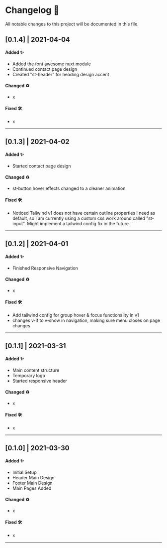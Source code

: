 # Changelog 📝

All notable changes to this project will be documented in this file.

## [0.1.4] | 2021-04-04

#### Added ✨

- Added the font awesome nuxt module
- Continued contact page design
- Created "st-header" for heading design accent

#### Changed ♻

- x

#### Fixed 🛠

- x

---

## [0.1.3] | 2021-04-02

#### Added ✨

- Started contact page design

#### Changed ♻

- st-button hover effects changed to a cleaner animation

#### Fixed 🛠

- Noticed Tailwind v1 does not have certain outline properties I need as default, so I am currently using a custom css work around called "st-input". Might implement a tailwind config fix in the future

---

## [0.1.2] | 2021-04-01

#### Added ✨

- Finished Responsive Navigation

#### Changed ♻

- x

#### Fixed 🛠

- Add tailwind config for group hover & focus functionality in v1
- changes v-if to v-show in navigation, making sure menu closes on page changes

---

## [0.1.1] | 2021-03-31

#### Added ✨

- Main content structure
- Temporary logo
- Started responsive header

#### Changed ♻

- x

#### Fixed 🛠

- x

---

## [0.1.0] | 2021-03-30

#### Added ✨

- Initial Setup
- Header Main Design
- Footer Main Design
- Main Pages Added

#### Changed ♻

- x

#### Fixed 🛠

- x

---
